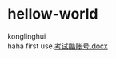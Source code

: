 # hellow-world

konglinghui  
haha first use.[考试酷账号.docx](https://github.com/13612275824/hellow-world/files/6275732/default.docx)


